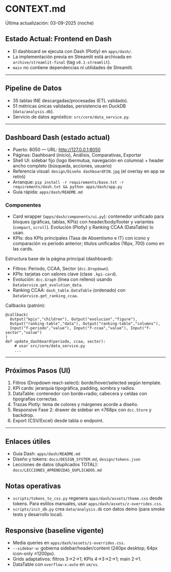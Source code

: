 # CONTEXT.md

Última actualización: 03-09-2025 (noche)

## Estado Actual: Frontend en Dash
- El dashboard se ejecuta con Dash (Plotly) en `apps/dash/`.
- La implementación previa en Streamlit está archivada en `archive/streamlit-final` (tag `v0.1-streamlit`).
- `main` no contiene dependencias ni utilidades de Streamlit.

---

## Pipeline de Datos
- 35 tablas INE descargadas/procesadas (ETL validado).
- 51 métricas únicas validadas, persistencia en DuckDB (`data/analysis.db`).
- Servicio de datos agnóstico: `src/core/data_service.py`.

---

## Dashboard Dash (estado actual)
- Puerto: 8050 — URL: http://127.0.0.1:8050
- Páginas: Dashboard (inicio), Análisis, Comparativas, Exportar
- Shell UI: sidebar fijo (logo Ibermutua, navegación en columna) + header ancho completo (búsqueda, acciones, usuario)
- Referencia visual: `design/Diseño dashboardFIN.jpg` (el overlay en app se retiró)
- Arranque: `pip install -r requirements/base.txt -r requirements/dash.txt && python apps/dash/app.py`
- Guía rápida: `apps/dash/README.md`

### Componentes
- Card wrapper (`apps/dash/components/ui.py`): contenedor unificado para bloques (gráficas, tablas, KPIs) con header/body/footer y variantes (`compact`, `scroll`). Evolución (Plotly) y Ranking CCAA (DataTable) lo usan.
 - KPIs: dos KPIs principales (Tasa de Absentismo e IT) con icono y comparación vs periodo anterior; títulos unificados (16px, 700) como en las cards.

Estructura base de la página principal (dashboard):
- Filtros: Periodo, CCAA, Sector (`dcc.Dropdown`).
- KPIs: tarjetas con valores clave (clase `.kpi-card`).
- Evolución: `dcc.Graph` (línea con relleno) usando `DataService.get_evolution_data`.
- Ranking CCAA: `dash_table.DataTable` (ordenado) con `DataService.get_ranking_ccaa`.

Callbacks (patrón):
```
@callback(
  Output("kpis","children"), Output("evolucion","figure"),
  Output("ranking-table","data"), Output("ranking-table","columns"),
  Input("f-periodo","value"), Input("f-ccaa","value"), Input("f-sector","value")
)
def update_dashboard(periodo, ccaa, sector):
    # usar src/core/data_service.py
    ...
```

---

## Próximos Pasos (UI)
1. Filtros (Dropdown react-select): borde/hover/selected según template.
2. KPI cards: jerarquía tipográfica, padding, sombra y radios.
3. DataTable: contenedor con borde+radio; cabecera y celdas con tipografías correctas.
4. Trazas Plotly: tema de colores y márgenes acorde a diseño.
5. Responsive Fase 2: drawer de sidebar en ≤768px con `dcc.Store` y backdrop.
6. Export (CSV/Excel) desde tabla o endpoint.

---

## Enlaces útiles
- Guía Dash: `apps/dash/README.md`
- Diseño y tokens: `docs/DESIGN_SYSTEM.md`, `design/tokens.json`
- Lecciones de datos (duplicados TOTAL): `docs/LECCIONES_APRENDIDAS_DUPLICADOS.md`

## Notas operativas
- `scripts/tokens_to_css.py` regenera `apps/dash/assets/theme.css` desde tokens. Para estilos manuales, usar `apps/dash/assets/z-overrides.css`.
- `scripts/init_db.py` crea `data/analysis.db` con datos demo (para smoke tests y desarrollo local).

## Responsive (baseline vigente)
- Media queries en `apps/dash/assets/z-overrides.css`.
- `--sidebar-w`: gobierna sidebar/header/content (240px desktop; 64px icon-only ≤1200px).
- Grids adaptativos: filtros 3→2→1; KPIs 4→3→2→1; main 2→1.
- DataTable con `overflow-x:auto` en `sm/xs`.
